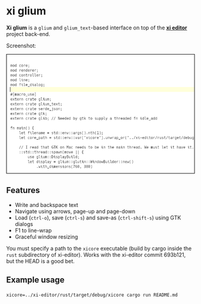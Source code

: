 # xi glium

**Xi glium** is a `glium` and `glium_text`-based interface on top of the
[**xi editor**](https://github.com/google/xi-editor) project back-end.

Screenshot:

![xi glium](/screenshot.png?raw=true)

## Features

* Write and backspace text
* Navigate using arrows, page-up and page-down
* Load (`ctrl-o`), save (`ctrl-s`) and save-as (`ctrl-shift-s`) using GTK dialogs
* F1 to line-wrap
* Graceful window resizing

You must specify a path to the `xicore` executable (build by cargo inside
the `rust` subdirectory of xi-editor). Works with the xi-editor commit 693b121,
but the HEAD is a good bet.

## Example usage

`xicore=../xi-editor/rust/target/debug/xicore cargo run README.md`
